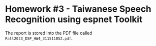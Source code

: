 # Homework #3 - Taiwanese Speech Recognition using espnet Toolkit

The report is stored into the PDF file called `Fall2023_DSP_HW4_311511052.pdf`.
